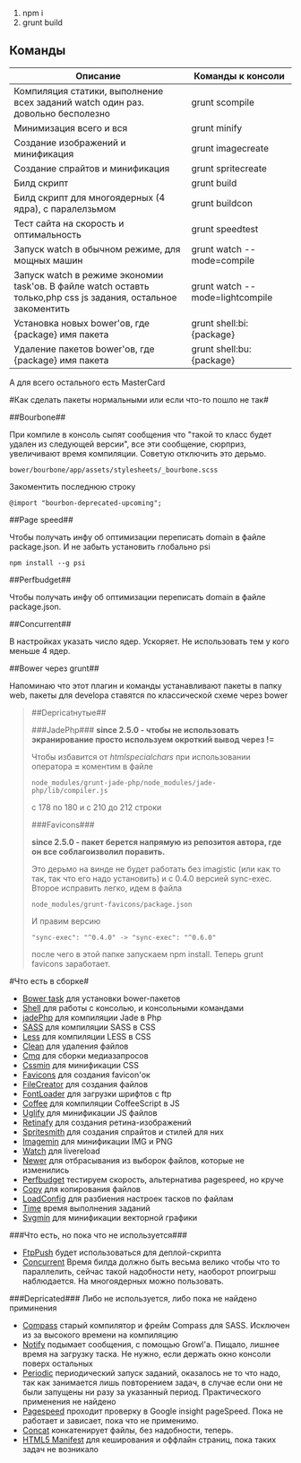 1. npm i
2. grunt build


Команды
----------

| Описание                                                                                                       | Команды к консоли               |
|----------------------------------------------------------------------------------------------------------------|---------------------------------|
| Компиляция статики, выполнение всех заданий watch один раз. довольно бесполезно                                | grunt scompile                  |
| Минимизация всего и вся                                                                                        | grunt minify                    |
| Создание изображений и минификация                                                                             | grunt imagecreate               |
| Создание спрайтов и минификация                                                                                | grunt spritecreate              |
| Билд скрипт                                                                                                    | grunt build                     |
| Билд скрипт для многоядерных (4 ядра), с паралелзьмом                                                          | grunt buildcon                  |
| Тест сайта на скорость и оптимальность                                                                         | grunt speedtest                 |
| Запуск watch в обычном режиме, для мощных машин                                                                | grunt watch --mode=compile      |
| Запуск watch в режиме экономии task'ов. В файле watch оставть только,php css js задания, остальное закоментить | grunt watch --mode=lightcompile |
| Установка новых bower'ов, где {package} имя пакета                                                             | grunt shell:bi:{package}        |
| Удаление пакетов bower'ов, где {package} имя пакета                                                            | grunt shell:bu:{package}        |

А для всего остального есть MasterCard


#Как сделать пакеты нормальными или если что-то пошло не так#

##Bourbone##

При компиле в консоль сыпят сообщения что "такой то класс будет удален из следующей версии", все эти сообщение, сюрприз, увеличивают время компиляции. Советую отключить это дерьмо.
  
`bower/bourbone/app/assets/stylesheets/_bourbone.scss`

Закоментить последнюю строку

`@import "bourbon-deprecated-upcoming";`


##Page speed##

Чтобы получать инфу об оптимизации переписать domain в файле package.json. И не забыть установить глобально psi 
  
`npm install --g psi`


##Perfbudget##

Чтобы получать инфу об оптимизации переписать domain в файле package.json.


##Сoncurrent##

В настройках указать число ядер. Ускоряет. Не использовать тем у кого меньше 4 ядер.

##Bower через grunt##

Напоминаю что этот плагин и команды устанавливают пакеты в папку web, пакеты для developa ставятся по классической схеме через bower


> ##Depricatнутые##
> 
> ###JadePhp###
> **since 2.5.0 - чтобы не использовать экранирование просто используем окроткий вывод через !=**
>
> Чтобы избавится от *htmlspecialchars* при использовании оператора **=** коментим в файле
>   
> `node_modules/grunt-jade-php/node_modules/jade-php/lib/compiler.js`
> 
> с 178 по 180 и с 210 до 212 строки
> 
> 
> ###Favicons###
> 
> **since 2.5.0 - пакет берется напрямую из репозитоя автора, где он все соблагоизволил поравить.**
> 
> Это дерьмо на винде не будет работать без imagistic (или как то так, так что его надо установить) и с 0.4.0 версией sync-exec. Второе исправить легко, идем в файла
>   
> `node_modules/grunt-favicons/package.json`
> 
> И правим версию
> 
> `"sync-exec": "^0.4.0" -> "sync-exec": "^0.6.0"`
> 
> после чего в этой папке запускаем npm install. Теперь grunt favicons заработает.
> 


#Что есть в сборке#

- [Bower task](https://github.com/yatskevich/grunt-bower-task) для установки bower-пакетов 
- [Shell](https://github.com/sindresorhus/grunt-shell) для работы с консолью, и консольными командами
- [jadePhp](https://github.com/viniwrubleski/jade-php) для компиляции Jade в Php
- [SASS](https://github.com/gruntjs/grunt-contrib-sass) для компиляции SASS в CSS
- [Less](https://github.com/gruntjs/grunt-contrib-less) для компиляции LESS в CSS
- [Clean](https://github.com/gruntjs/grunt-contrib-clean) для удаления файлов
- [Cmq](https://github.com/buildingblocks/grunt-combine-media-queries) для сборки медиазапросов
- [Cssmin](https://github.com/gruntjs/grunt-contrib-cssmin) для минификации CSS
- [Favicons](https://github.com/gleero/grunt-favicons) для создания favicon'ок
- [FileCreator](https://github.com/travis-hilterbrand/grunt-file-creator) для создания файлов
- [FontLoader](https://github.com/konstantin24121/grunt-font-loader) для загрузки шрифтов с ftp
- [Coffee](https://github.com/gruntjs/grunt-contrib-coffee) для компиляции CoffeeScript в JS
- [Uglify](https://github.com/gruntjs/grunt-contrib-uglify) для минификации JS файлов
- [Retinafy](https://github.com/JrSchild/grunt-retinafy) для создания ретина-изображений
- [Spritesmith](https://github.com/Ensighten/grunt-spritesmith) для создания спрайтов и стилей для них
- [Imagemin](https://github.com/gruntjs/grunt-contrib-imagemin) для минификации IMG и PNG
- [Watch](https://github.com/gruntjs/grunt-contrib-watch) для livereload
- [Newer](https://github.com/tschaub/grunt-newer) для отбрасывания из выборок файлов, которые не изменились
- [Perfbudget](https://github.com/tkadlec/grunt-perfbudget) тестируем скорость, альтернатива pagespeed, но круче
- [Copy](https://github.com/gruntjs/grunt-contrib-copy) для копирования файлов
- [LoadConfig](https://github.com/firstandthird/load-grunt-config) для разбиения настроек тасков по файлам
- [Time](https://github.com/sindresorhus/time-grunt) время выполнения заданий
- [Svgmin](https://github.com/sindresorhus/grunt-svgmin) для минификации векторной графики

###Что есть, но пока что не используется###
- [FtpPush](https://github.com/Robert-W/grunt-ftp-push) будет использоваться для деплой-скрипта
- [Сoncurrent](https://github.com/sindresorhus/grunt-concurrent) Время билда должно быть весьма велико чтобы что то параллелить, сейчас такой надобности нету, наоборот рпоигрыш наблюдается. На многоядерных можно пользовать.

###Depricated###
Либо не используется, либо пока не найдено приминения

- [Compass](https://github.com/gruntjs/grunt-contrib-compass) старый компилятор и фрейм Compass для SASS. Исключен из за высокого времени на компиляцию
- [Notify](https://github.com/dylang/grunt-notify) подымает сообщения, с помощью Growl'a. Пищало, лишнее время на загрузку таска. Не нужно, если держать окно консоли поверх остальных
- [Periodic](https://github.com/bealearts/grunt-periodic) периодический запуск заданий, оказалось не то что надо, так как занимается лишь повторением задач, в случае если они не были запущены ни разу за указанный период. Практического применения не найдено
- [Pagespeed](https://github.com/jrcryer/grunt-pagespeed) проходит проверку в Google insight pageSpeed. Пока не работает и зависает, пока что не применимо.
- [Concat](https://github.com/gruntjs/grunt-contrib-concat) конкатенирует файлы, без надобности, теперь.
- [HTML5 Manifest](https://github.com/gunta/grunt-manifest) для кеширования и оффлайн страниц, пока таких задач не возникало